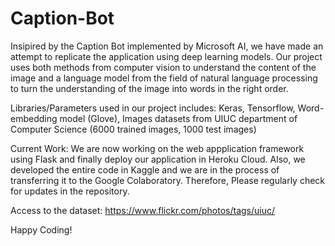 # Caption-Bot
Insipired by the Caption Bot implemented by Microsoft AI,  we have made an attempt to replicate the application using deep learning models. Our project uses both methods from computer vision to understand the content of the image and a language model from the field of natural language processing to turn the understanding of the image into words in the right order.

Libraries/Parameters used in our project includes: Keras, Tensorflow, Word-embedding model (Glove), Images datasets from UIUC department of Computer Science (6000 trained images, 1000 test images)

Current Work: We are now working on the web appplication framework using Flask and finally deploy our application in Heroku Cloud. Also, we developed the entire code in Kaggle and we are in the process of transferring it to the Google Colaboratory. Therefore, Please regularly check for updates in the repository.

Access to the dataset: https://www.flickr.com/photos/tags/uiuc/

Happy Coding!
